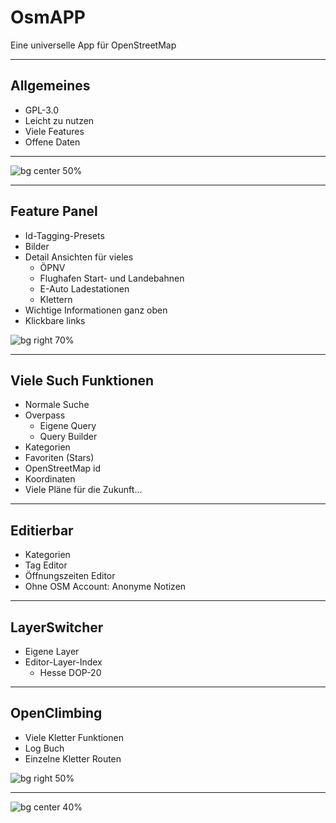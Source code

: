 # OsmAPP

Eine universelle App für OpenStreetMap

---

## Allgemeines

- GPL-3.0
- Leicht zu nutzen
- Viele Features
- Offene Daten

---

![bg center 50%](../../assets/total.png)

---

## Feature Panel

- Id-Tagging-Presets
- Bilder
- Detail Ansichten für vieles
    - ÖPNV
    - Flughafen Start- und Landebahnen
    - E-Auto Ladestationen
    - Klettern
- Wichtige Informationen ganz oben
- Klickbare links

![bg right 70%](../../assets/feature-panel.png)

---

## Viele Such Funktionen

- Normale Suche
- Overpass
    - Eigene Query
    - Query Builder
- Kategorien
- Favoriten (Stars)
- OpenStreetMap id
- Koordinaten
- Viele Pläne für die Zukunft...

---

## Editierbar

- Kategorien
- Tag Editor
- Öffnungszeiten Editor
- Ohne OSM Account: Anonyme Notizen

---

## LayerSwitcher

- Eigene Layer
- Editor-Layer-Index
    - Hesse DOP-20

---

## OpenClimbing

- Viele Kletter Funktionen
- Log Buch
- Einzelne Kletter Routen

![bg right 50%](../../assets/open-climbing.png)

---

![bg center 40%](../../assets/qr.svg)

